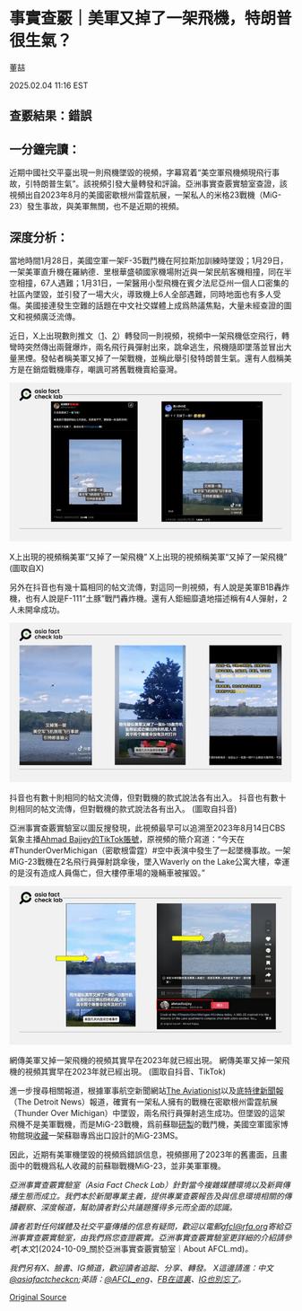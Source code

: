 # 事實查覈｜美軍又掉了一架飛機，特朗普很生氣？

董喆

2025.02.04 11:16 EST

## 查覈結果：錯誤

## 一分鐘完讀：

近期中國社交平臺出現一則飛機墜毀的視頻，字幕寫着“美空軍飛機頻現飛行事故，引特朗普生氣”。該視頻引發大量轉發和評論。亞洲事實查覈實驗室查證，該視頻出自2023年8月的美國密歇根州雷霆航展，一架私人的米格23戰機（MiG-23）發生事故，與美軍無關，也不是近期的視頻。

## 深度分析：

當地時間1月28日，美國空軍一架F-35戰鬥機在阿拉斯加訓練時墜毀；1月29日，一架美軍直升機在羅納德．里根華盛頓國家機場附近與一架民航客機相撞，同在半空相撞，67人遇難；1月31日，一架醫用小型飛機在賓夕法尼亞州一個人口密集的社區內墜毀，並引發了一場大火，導致機上6人全部遇難，同時地面也有多人受傷。美國接連發生空難的話題在中文社交媒體上成爲熱議焦點，大量未經查證的圖文和視頻廣泛流傳。

近日，X上出現數則推文（[1](https://archive.ph/qxhk5)、[2](https://archive.ph/LwZmA)）轉發同一則視頻，視頻中一架飛機低空飛行，轉彎時突然傳出兩聲爆炸，兩名飛行員彈射出來，跳傘逃生，飛機隨即墜落並冒出大量黑煙。發帖者稱美軍又掉了一架戰機，並稱此舉引發特朗普生氣。還有人戲稱美方是在銷燬戰機庫存，嘲諷可將舊戰機賣給臺灣。

![X上出現的視頻稱美軍“又掉了一架飛機”](images/6FDSWIRNBBAL3KM7SUYEGKWLYU.png)

X上出現的視頻稱美軍“又掉了一架飛機” X上出現的視頻稱美軍“又掉了一架飛機” (圖取自X)

另外在抖音也有幾十篇相同的帖文流傳，對這同一則視頻，有人說是美軍B1B轟炸機，也有人說是F-111“土豚”戰鬥轟炸機。還有人鉅細靡遺地描述稱有4人彈射，2人未開傘成功。

![抖音也有數十則相同的帖文流傳，但對戰機的款式說法各有出入。](images/JGPUWGQSGRE23HRR7U33HEJNY4.png)

抖音也有數十則相同的帖文流傳，但對戰機的款式說法各有出入。 抖音也有數十則相同的帖文流傳，但對戰機的款式說法各有出入。 (圖取自抖音)

亞洲事實查覈實驗室以圖反搜發現，此視頻最早可以追溯至2023年8月14日CBS氣象主播[Ahmad Bajjey的TikTok賬號](https://www.tiktok.com/@ahmadbajjey/video/7266983247458929963?embed_source=121374463%2C121468991%2C121439635%2C121433650%2C121404359%2C121497414%2C73319237%2C121477481%2C121351166%2C121487028%2C73347566%2C121331973%2C120811592%2C120810756%2C121501435%3Bnull%3Bembed_blank&refer=embed&referer_url=www.rcnradio.com%2Finternacional%2Fde-no-creer-personas-se-lanzan-de-un-avion-que-estaba-a-punto-de-estrellarse-se&referer_video_id=7266983247458929963)，原視頻的簡介寫道：“今天在#ThunderOverMichigan（密歇根雷霆）#空中表演中發生了一起墜機事故。一架MiG-23戰機在2名飛行員彈射跳傘後，墜入Waverly on the Lake公寓大樓，幸運的是沒有造成人員傷亡，但大樓停車場的幾輛車被摧毀。”

![網傳美軍又掉一架飛機的視頻其實早在2023年就已經出現。](images/P5244FZWNFF6NB7EYIXC7TH3SM.png)

網傳美軍又掉一架飛機的視頻其實早在2023年就已經出現。 網傳美軍又掉一架飛機的視頻其實早在2023年就已經出現。 (圖取自抖音、TikTok)

進一步搜尋相關報道，根據軍事航空新聞網站[The Aviationist](https://theaviationist.com/2023/08/14/privately-owned-mig-23-crashes-during-airshow-in-michigan/)以及[底特律新聞報](https://www.detroitnews.com/story/news/local/michigan/2023/08/13/plane-crashes-during-airshow-finale-at-willow-run/70563452007/)（The Detroit News）報道，確實有一架私人擁有的戰機在密歇根州雷霆航展（Thunder Over Michigan）中墜毀，兩名飛行員彈射逃生成功。但墜毀的這架飛機不是美軍戰機，而是MiG-23戰機，爲前蘇聯[研製](https://www.bbc.com/ukchina/trad/vert_fut/2015/10/151029_vert_fut_the-man-behind-the-migs)的戰鬥機，美國空軍國家博物館現[收藏](https://www.nationalmuseum.af.mil/Visit/Museum-Exhibits/Fact-Sheets/Display/Article/1162493/mikoyan-gurevich-mig-23ms-flogger-e/)一架蘇聯專爲出口設計的MiG-23MS。

因此，近期有美軍機墜毀的視頻爲錯誤信息，視頻挪用了2023年的舊畫面，且畫面中的戰機爲私人收藏的前蘇聯戰機MiG-23，並非美軍軍機。

*亞洲事實查覈實驗室（Asia Fact Check Lab）針對當今複雜媒體環境以及新興傳播生態而成立。我們本於新聞專業主義，提供專業查覈報告及與信息環境相關的傳播觀察、深度報道，幫助讀者對公共議題獲得多元而全面的認識。*

*讀者若對任何媒體及社交平臺傳播的信息有疑問，歡迎以電郵*[*afcl@rfa.org*](mailto:afcl@rfa.org)*寄給亞洲事實查覈實驗室，由我們爲您查證覈實。亞洲事實查覈實驗室更詳細的介紹請參考*[*本文*](2024-10-09_關於亞洲事實查覈實驗室｜About AFCL.md)*。*

*我們另有X、臉書、IG頻道，歡迎讀者追蹤、分享、轉發。 X這邊請進：中文*[*@asiafactcheckcn*](https://twitter.com/asiafactcheckcn)*;英語：*[*@AFCL\_eng*](https://twitter.com/AFCL_eng)*、*[*FB在這裏*](https://www.facebook.com/asiafactchecklabcn)*、*[*IG也別忘了*](https://www.instagram.com/asiafactchecklab/)*。*



[Original Source](https://www.rfa.org/mandarin/shishi-hecha/2025/02/04/fact-check-us-aircraft-crash-again/)